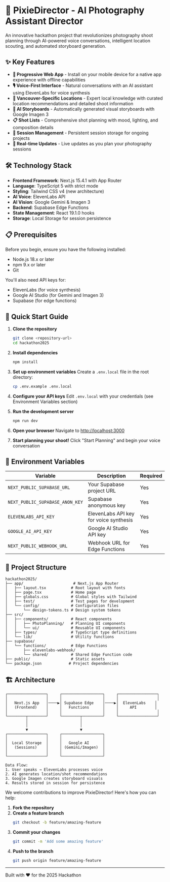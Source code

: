 # 📸 PixieDirector - AI Photography Assistant Director

An innovative hackathon project that revolutionizes photography shoot planning through AI-powered voice conversations, intelligent location scouting, and automated storyboard generation.


## ✨ Key Features

- **📱 Progressive Web App** - Install on your mobile device for a native app experience with offline capabilities
- **🎙️ Voice-First Interface** - Natural conversations with an AI assistant using ElevenLabs for voice synthesis
- **📍 Vancouver-Specific Locations** - Expert local knowledge with curated location recommendations and detailed shoot information
- **🎨 AI Storyboards** - Automatically generated visual storyboards with Google Imagen 3
- **📋 Shot Lists** - Comprehensive shot planning with mood, lighting, and composition details
- **💾 Session Management** - Persistent session storage for ongoing projects
- **🔄 Real-time Updates** - Live updates as you plan your photography sessions

## 🛠️ Technology Stack

- **Frontend Framework**: Next.js 15.4.1 with App Router
- **Language**: TypeScript 5 with strict mode
- **Styling**: Tailwind CSS v4 (new architecture)
- **AI Voice**: ElevenLabs API
- **AI Vision**: Google Gemini & Imagen 3
- **Backend**: Supabase Edge Functions
- **State Management**: React 19.1.0 hooks
- **Storage**: Local Storage for session persistence

## 📋 Prerequisites

Before you begin, ensure you have the following installed:
- Node.js 18.x or later
- npm 9.x or later
- Git

You'll also need API keys for:
- ElevenLabs (for voice synthesis)
- Google AI Studio (for Gemini and Imagen 3)
- Supabase (for edge functions)

## 🚀 Quick Start Guide

1. **Clone the repository**
   ```bash
   git clone <repository-url>
   cd hackathon2025
   ```

2. **Install dependencies**
   ```bash
   npm install
   ```

3. **Set up environment variables**
   Create a `.env.local` file in the root directory:
   ```bash
   cp .env.example .env.local
   ```

4. **Configure your API keys**
   Edit `.env.local` with your credentials (see Environment Variables section)

5. **Run the development server**
   ```bash
   npm run dev
   ```

6. **Open your browser**
   Navigate to [http://localhost:3000](http://localhost:3000)

7. **Start planning your shoot!**
   Click "Start Planning" and begin your voice conversation

## 🔐 Environment Variables

| Variable | Description | Required |
|----------|-------------|----------|
| `NEXT_PUBLIC_SUPABASE_URL` | Your Supabase project URL | Yes |
| `NEXT_PUBLIC_SUPABASE_ANON_KEY` | Supabase anonymous key | Yes |
| `ELEVENLABS_API_KEY` | ElevenLabs API key for voice synthesis | Yes |
| `GOOGLE_AI_API_KEY` | Google AI Studio API key | Yes |
| `NEXT_PUBLIC_WEBHOOK_URL` | Webhook URL for Edge Functions | Yes |

## 📁 Project Structure

```
hackathon2025/
├── app/                      # Next.js App Router
│   ├── layout.tsx           # Root layout with fonts
│   ├── page.tsx             # Home page
│   ├── globals.css          # Global styles with Tailwind
│   ├── test/                # Test pages for development
│   └── config/              # Configuration files
│       └── design-tokens.ts # Design system tokens
├── src/
│   ├── components/          # React components
│   │   ├── PhotoPlanning/   # Planning UI components
│   │   └── ui/              # Reusable UI components
│   ├── types/               # TypeScript type definitions
│   └── lib/                 # Utility functions
├── supabase/
│   └── functions/           # Edge Functions
│       ├── elevenlabs-webhook/
│       └── shared/          # Shared Edge Function code
├── public/                  # Static assets
└── package.json            # Project dependencies
```

## 🏗️ Architecture

```
┌─────────────────┐     ┌──────────────────┐     ┌─────────────────┐
│                 │     │                  │     │                 │
│   Next.js App   │────▶│ Supabase Edge    │────▶│  ElevenLabs    │
│   (Frontend)    │     │   Functions      │     │     API        │
│                 │     │                  │     │                 │
└────────┬────────┘     └────────┬─────────┘     └─────────────────┘
         │                       │
         │                       │
         ▼                       ▼
┌─────────────────┐     ┌──────────────────┐
│                 │     │                  │
│  Local Storage  │     │   Google AI      │
│   (Sessions)    │     │ (Gemini/Imagen)  │
│                 │     │                  │
└─────────────────┘     └──────────────────┘

Data Flow:
1. User speaks → ElevenLabs processes voice
2. AI generates location/shot recommendations
3. Google Imagen creates storyboard visuals
4. Results stored in session for persistence
```


We welcome contributions to improve PixieDirector! Here's how you can help:

1. **Fork the repository**
2. **Create a feature branch**
   ```bash
   git checkout -b feature/amazing-feature
   ```
3. **Commit your changes**
   ```bash
   git commit -m 'Add some amazing feature'
   ```
4. **Push to the branch**
   ```bash
   git push origin feature/amazing-feature
   ```


---

Built with ❤️ for the 2025 Hackathon